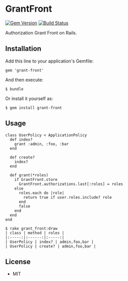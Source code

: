 # GrantFront

[![Gem Version](https://badge.fury.io/rb/grant-front.png)](https://rubygems.org/gems/grant-front) [![Build Status](https://travis-ci.org/ogom/grant-front.png?branch=master)](https://travis-ci.org/ogom/grant-front)

Authorization Grant Front on Rails.

## Installation

Add this line to your application's Gemfile:

```
gem 'grant-front'
```

And then execute:

```
$ bundle
```

Or install it yourself as:

```
$ gem install grant-front
```

## Usage

```
class UserPolicy < ApplicationPolicy
  def index?
    grant :admin, :foo, :bar
  end

  def create?
    index?
  end

  def grant(*roles)
    if GrantFront.store
      GrantFront.authorizations.last[:roles] = roles
    else
      roles.each do |role|
        return true if user.roles.include? role
      end
      false
    end
  end
end
```

```
$ rake grant_front:draw
| class | method | roles |
|:-----:|:------:|:-----:|
| UserPolicy | index? | admin,foo,bar |
| UserPolicy | create? | admin,foo,bar |
```

## License

* MIT
